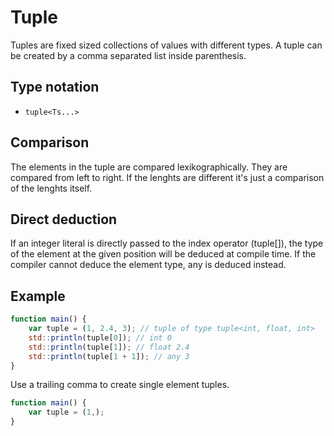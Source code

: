 # Tuple 

Tuples are fixed sized collections of values with different types. 
A tuple can be created by a comma separated list inside parenthesis.

## Type notation

- `tuple<Ts...>`

## Comparison

The elements in the tuple are compared lexikographically. They are compared from left to right. If the lenghts are different it's just a comparison of the lenghts itself.

## Direct deduction

If an integer literal is directly passed to the index operator (tuple[]), the type of the element at the given position will be deduced at compile time. If the compiler cannot deduce the element type, any is deduced instead. 


## Example
```js
function main() {
	var tuple = (1, 2.4, 3); // tuple of type tuple<int, float, int>
	std::println(tuple[0]); // int 0 
	std::println(tuple[1]); // float 2.4
	std::println(tuple[1 + 1]); // any 3
}
```

Use a trailing comma to create single element tuples. 

```js
function main() {
	var tuple = (1,); 
}
```